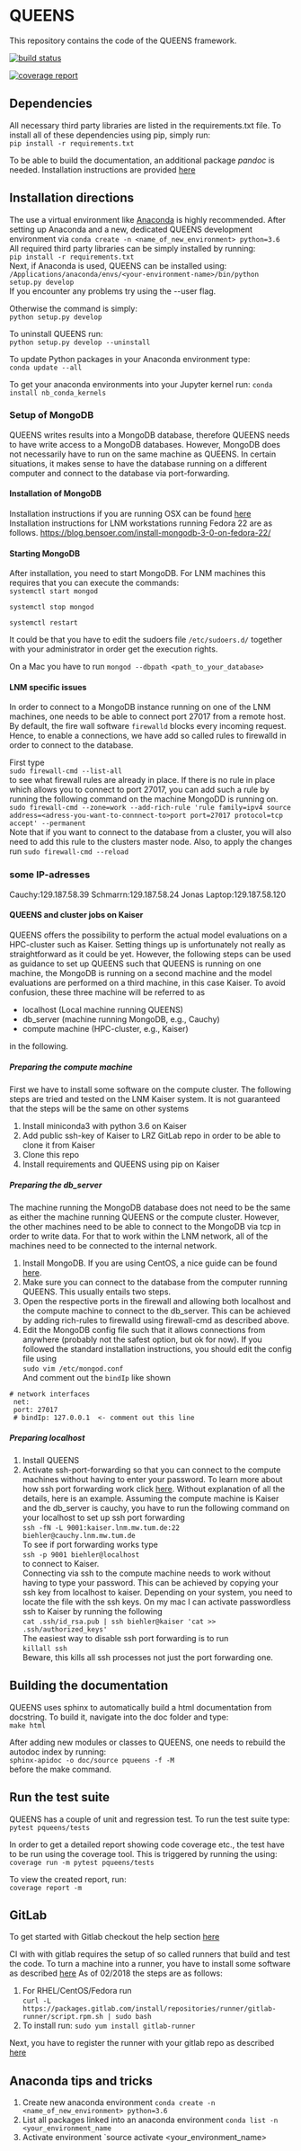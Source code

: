 # QUEENS #

This repository contains the code of the QUEENS framework.

[![build status](https://gitlab.lrz.de/jbi/queens/badges/master/build.svg)](https://gitlab.lrz.de/jbi/queens/commits/master)

[![coverage report](https://gitlab.lrz.de/jbi/queens/badges/master/coverage.svg)](https://codecov.io/bitbucket/jbi35/pqueens/commit/6c9c94b0e6e8f6c2b5aad07b34e69c72a4d1edce)

## Dependencies
All necessary third party libraries are listed in the requirements.txt file.
To install all of these dependencies using pip, simply run:   
`pip install -r requirements.txt`

To be able to build the documentation, an additional package *pandoc* is needed.
Installation instructions are provided [here](http://pandoc.org/installing.html)


## Installation directions
The use a virtual environment like [Anaconda](https://www.continuum.io/downloads) is highly recommended.
After setting up Anaconda and a new, dedicated QUEENS development environment via
`conda create -n <name_of_new_environment> python=3.6`   
All required third party libraries can be simply installed by running:  
`pip install -r requirements.txt`  
Next, if Anaconda is used, QUEENS can be installed using:     
`/Applications/anaconda/envs/<your-environment-name>/bin/python setup.py develop`   
If you encounter any problems try using the --user flag.

Otherwise the command is simply:  
`python setup.py develop`

To uninstall QUEENS run:  
`python setup.py develop --uninstall`

To update Python packages in your Anaconda environment type:  
`conda update --all`

To get your anaconda environments into your Jupyter kernel run:
`conda install nb_conda_kernels`

### Setup of MongoDB
QUEENS writes results into a MongoDB database, therefore QUEENS needs to have write access to a MongoDB databases. However, MongoDB does not necessarily have to run on the same machine as QUEENS. In certain situations, it makes sense to have the database running on a different computer and connect to the database via port-forwarding.

#### Installation of MongoDB
Installation instructions if you are running OSX can be found [here](https://docs.mongodb.com/master/tutorial/install-mongodb-on-os-x/?_ga=2.181134695.1149150790.1494232459-1730069423.1494232449)  
Installation instructions for LNM workstations running Fedora 22 are as follows.
https://blog.bensoer.com/install-mongodb-3-0-on-fedora-22/   

#### Starting MongoDB
After installation, you need to start MongoDB. For LNM machines this requires that you can execute the commands:   
`systemctl start mongod`   

`systemctl stop mongod`   

`systemctl restart`

It could be that you have to edit the sudoers file `/etc/sudoers.d/` together with your administrator in order get the execution rights.

On a Mac you have to run
`mongod --dbpath <path_to_your_database>`

#### LNM specific issues
In order to connect to a MongoDB instance running on one of the LNM machines, one needs to be able to connect port 27017 from a remote host.
By default,  the fire wall software `firewalld` blocks every incoming request. Hence, to enable a connections, we have add so called rules to firewalld in order to connect to the database.   

First type   
`sudo firewall-cmd --list-all`   
to see what firewall rules are already in place.
If there is no rule in place which allows you to connect to port 27017, you can add such a rule by running the following command on the machine MongoDD is running on.   
`sudo firewall-cmd --zone=work --add-rich-rule 'rule family=ipv4 source address=<adress-you-want-to-connnect-to>port port=27017 protocol=tcp accept' --permanent`   
Note that if you want to connect to the database from a cluster, you will also need to add this rule to the clusters master node.
Also, to apply the changes run
`sudo firewall-cmd --reload`  

### some IP-adresses
Cauchy:129.187.58.39
Schmarrn:129.187.58.24
Jonas Laptop:129.187.58.120

#### QUEENS and cluster jobs on Kaiser
QUEENS offers the possibility to perform the actual model evaluations on a HPC-cluster
such as Kaiser. Setting things up is unfortunately not really as straightforward as it could be yet. However, the following steps can be used as guidance to set up QUEENS such that QUEENS is running on one machine, the MongoDB is running on a second machine and the model evaluations are performed on a third machine, in this case Kaiser.
To avoid confusion, these three machine will be referred to as
- localhost (Local machine running QUEENS)
- db_server  (machine running MongoDB, e.g., Cauchy)
- compute machine (HPC-cluster, e.g., Kaiser)   

in the following.

##### Preparing the compute machine
First we have to install some software on the compute cluster. The following steps
are tried and tested on the LNM Kaiser system. It is not guaranteed that the steps
will be the same on other systems

1. Install miniconda3 with python 3.6 on Kaiser
2. Add public ssh-key of Kaiser to LRZ GitLab repo in order to be able to clone it from Kaiser
3. Clone this repo
4. Install requirements and QUEENS using pip on Kaiser

##### Preparing the db_server
The machine running the MongoDB database does not need to be the same as either the
machine running QUEENS or the compute cluster. However, the other machines need to be
able to connect to the MongoDB via tcp in order to write data. For that to work
within the LNM network, all of the machines need to be connected to the internal network.

1. Install MongoDB. If you are using CentOS, a nice guide can be found
[here](https://www.digitalocean.com/community/tutorials/how-to-install-mongodb-on-centos-7).
2. Make sure you can connect to the database from the computer running QUEENS.
This usually entails two steps.
  1. Open the respective ports in the firewall and allowing both localhost and the
  compute machine to connect to the db_server. This can be achieved by adding
  rich-rules to firewalld using firewall-cmd as described above.
  2. Edit the MongoDB config file such that it allows connections from anywhere
  (probably not the safest option, but ok for now). If you followed the standard
  installation instructions, you should edit the config file using   
  `sudo vim /etc/mongod.conf`  
  And comment out the `bindIp` like shown   
  ```shell
  # network interfaces
   net:
   port: 27017
   # bindIp: 127.0.0.1  <- comment out this line
   ```   

##### Preparing localhost
1. Install QUEENS
2. Activate ssh-port-forwarding so that you can connect to the compute machines
 without having to enter your password. To learn more about how ssh port forwarding
 work click [here](https://chamibuddhika.wordpress.com/2012/03/21/ssh-tunnelling-explained/).
 Without explanation of all the details, here is an example. Assuming the compute machine is Kaiser
 and the db_server is cauchy, you have to run the following command on your localhost to
 set up ssh port forwarding  
 `ssh -fN -L 9001:kaiser.lnm.mw.tum.de:22 biehler@cauchy.lnm.mw.tum.de`   
 To see if port forwarding works type  
 `ssh -p 9001 biehler@localhost`  
 to connect to Kaiser.   
 Connecting via ssh to the compute machine needs to work without having to type your
 password. This can be achieved by copying your ssh key from localhost to kaiser.
 Depending on your system, you need to locate the file with the ssh keys. On my mac I can
 activate passwordless ssh to Kaiser by running the following   
`cat .ssh/id_rsa.pub | ssh biehler@kaiser 'cat >> .ssh/authorized_keys'`   
 The easiest way to disable ssh port forwarding is to run   
 `killall ssh`  
 Beware, this kills all ssh processes not just the port forwarding one.


## Building the documentation
QUEENS uses sphinx to automatically build a html documentation from  docstring.
To build it, navigate into the doc folder and type:    
`make html`  

After adding new modules or classes to QUEENS, one needs to rebuild the autodoc index by running:    
`sphinx-apidoc -o doc/source pqueens -f -M`  
before the make command.

## Run the test suite
QUEENS has a couple of unit and regression test. To run the test suite type:  
`pytest pqueens/tests`

In order to get a detailed report showing code coverage etc., the test have to be run using the coverage tool. This is triggered by running the using:    
`coverage run -m pytest pqueens/tests`  

To view the created report, run:  
`coverage report -m`

## GitLab
To get started with Gitlab checkout the help section [here](https://gitlab.lrz.de/help/ci/README.md)

CI with with gitlab requires the setup of so called runners that build and test the code.
To turn a machine into a runner, you have to install some software as described
[here](https://docs.gitlab.com/runner/install/linux-repository.html)
As of 02/2018 the steps are as follows:  
1. For RHEL/CentOS/Fedora run  
`curl -L https://packages.gitlab.com/install/repositories/runner/gitlab-runner/script.rpm.sh | sudo bash`
2. To install run:
`sudo yum install gitlab-runner`


Next, you have to register the runner with your gitlab repo as described
[here](https://docs.gitlab.com/runner/register/index.html)


## Anaconda tips and tricks
1. Create new anaconda environment
`conda create -n <name_of_new_environment> python=3.6`  
2. List all packages linked into an anaconda environment
`conda list -n <your_environment_name`
3. Activate environment
`source activate <your_environment_name>
